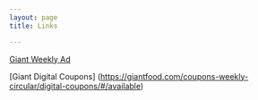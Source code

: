 ```yaml
---
layout: page
title: Links

---
```


[Giant Weekly Ad](https://giantfood.com/coupons-weekly-circular/weekly-circular/)  

[Giant Digital Coupons] (https://giantfood.com/coupons-weekly-circular/digital-coupons/#/available)  
 
